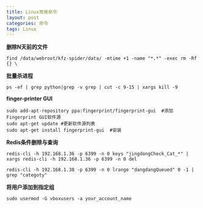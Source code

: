 ```yaml
---
title: Linux常用命令
layout: post
categories: 命令
tags: Linux
---
```


 **删除N天前的文件**

	find /data/webroot/kfz-spider/data/ -mtime +1 -name "*.*" -exec rm -Rf {} \

 
  

 **批量杀进程**

	ps -ef | grep python|grep -v grep | cut -c 9-15 | xargs kill -9
  

 **finger-printer GUI**

	sudo add-apt-repository ppa:fingerprint/fingerprint-gui  #添加Fingerprint GUI软件源
	sudo apt-get update #更新软件源列表
	sudo apt-get install fingerprint-gui  #安装
  

 **Redis条件删除与查询**
 
	redis-cli -h 192.168.1.36 -p 6399 -n 0 keys "jingdongCheck_Cat_*" | xargs redis-cli -h 192.168.1.36 -p 6399 -n 0 del  
	
	redis-cli -h 192.168.1.38 -p 6399 -n 0 lrange "dangdangQueued" 0 -1 | grep "categoty"

 **将用户添加到指定组**
 
	sudo usermod -G vboxusers -a your_account_name